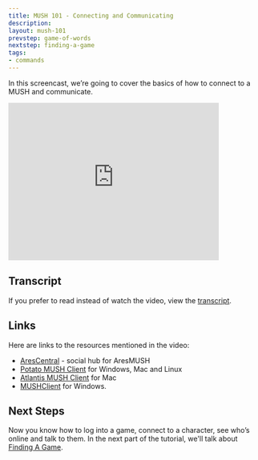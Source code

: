 ```yaml
---
title: MUSH 101 - Connecting and Communicating
description:
layout: mush-101
prevstep: game-of-words
nextstep: finding-a-game
tags: 
- commands
---
```


In this screencast, we’re going to cover the basics of how to connect to a MUSH and communicate. 

<iframe width="420" height="315" src="https://www.youtube.com/embed/wvLQmCzFprk" frameborder="0" allowfullscreen></iframe>

## Transcript

If you prefer to read instead of watch the video, view the [transcript](/mush-101/commo-transcript).
 
## Links

Here are links to the resources mentioned in the video:

* [AresCentral](/arescentral) - social hub for AresMUSH
* [Potato MUSH Client](http://www.potatomushclient.com/) for Windows, Mac and Linux
* [Atlantis MUSH Client](http://www.riverdark.net/atlantis/) for Mac 
* [MUSHClient](http://www.gammon.com.au/mushclient/mushclient.htm) for Windows.

## Next Steps

Now you know how to log into a game, connect to a character, see who’s online and talk to them.  In the next part of the tutorial, we'll talk about [Finding A Game](/mush-101/finding-a-game).
